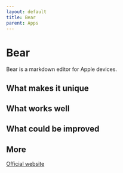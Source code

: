 ```yaml
---
layout: default
title: Bear
parent: Apps
---
```


# Bear

Bear is a markdown editor for Apple devices.

## What makes it unique

## What works well

## What could be improved

## More

[Official website](https://bear.app)